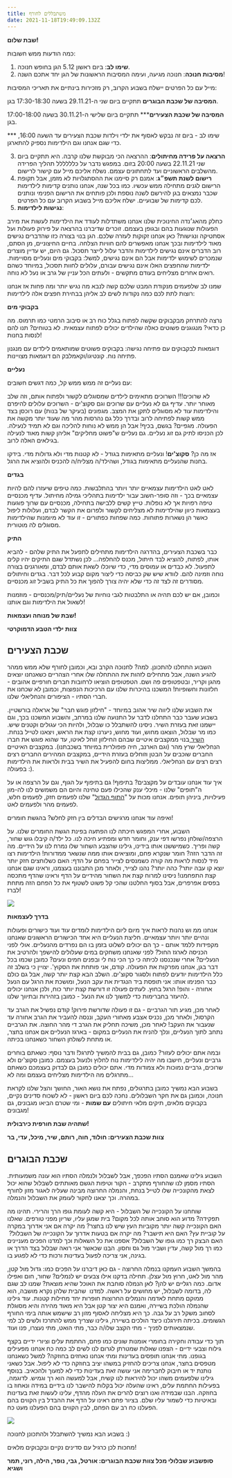 ```yaml
---
title: משתבללים לחורף
date: 2021-11-18T19:49:09.132Z
---
```


<!--StartFragment-->

**שבת שלום!**

כמה הודעות ממש חשובות:

1. **שימו לב**: ביום ראשון 5.12 הגן בחופש חנוכה.
2. **מסיבות חנוכה**: חנוכה מגיעה, ועימה המסיבות הראשונות של הגן יחד אתכם השנה!

מייל עם כל הפרטים יישלח בשבוע הקרוב, רק מזכירות בינתיים את תאריכי המסיבות:

**המסיבה של שכבת הבוגרים** תתקיים ביום שני ה-29.11.21 בשעה 17:30-18:30 בגן.

**המסיבה של שכבת הצעירים**\*\*\* תתקיים ביום שלישי ה-30.11.21 בשעה 17:00-18:00 בגן.

\*\*\* שימו לב - ביום זה נבקש לאסוף את ילדי וילדות שכבת הצעירים עד השעה 16:00, כדי שגם אנחנו וגם הילדימות נספיק להתארגן.

3. **הרצאה על פרידה מחיתולים**: ההרצאה הכי מבוקשת שלנו קרבה. היא תתקיים ביום שני 22.11.21 בשעה 20:00 בזום. במפגש נדבר על כלללללל תהליך הפרידה מהשלבים הראשוניים ועד לתחתונים עצמם. נשלח אליכם מייל עם קישור לרישום.
4. **רישום לשנת תשפ״ג**: אמנם רק סיימנו את ההסתגלויות לא מזמן, אבל תקופת הרישום לגנים מתחילה ממש עכשיו. כמו בכל שנה, אנחנו נותנים קדימות לילדימות שכבר נמצאים בגן להירשם לשנה נוספת ולכן פותחים את הרישום הפנימי ונותנים לכם קדימות של שבועיים. ישלח אליכם מייל בשבוע הקרוב עם כל הפרטים.
5. **נגישות לילדימות**:

כחלק מהאג׳נדה החינוכית שלנו אנחנו משתדלות לעודד את הילדימות לעשות את מירב הפעולות שנוגעות בהם ובגופן בעצמם. זוכרים שדיברנו בהרצאה על פירוק פעולות ועל אסתטיקה ונגישות? כאן אנחנו זקוקות לעזרה שלכם. הגן בנוי בצורה כזו שהדברים נגישים מאוד לילדימות ובכך אנחנו מאפשרים להם חוויות הצלחה. בחיים החיצוניים, מן הסתם, רוב הדברים אינם נגישים לילדימות והדבר עלול לייצר תסכול. גם היום, יש עדיין מוצרים שנמכרים לשימוש ילדימות אבל הם אינם נגישים, למשל: בקבוקי מים ונעליים מסויימות. ילדימות שהחפצים האלו אינם נגישים עבורם, עלולים לחוות תסכול, במיוחד כשהם רואים אחרים מצליחים בעודם מתקשים - ולעתים הכל עניין של גרב או נעל לא נוחה.

שמנו לב שלפעמים מנקודת המבט שלכם קשה לנבא מה נגיש יותר ומה פחות אז אנחנו רוצות לתת לכם כמה נקודות לשים לב אליהן בבחירת חפצים אלה לילדימות:

**בקבוקי מים**

נרצה להתרחק מבקבוקים שקשה לפתוח בגלל כוח רב או סיבוב הרמטי כמו תרמוס. מה כן כדאי? מנגוגנים פשוטים כאלה שהילדים יכולים לפתוח עצמאית. לא בטוחים? תנו להם לנסות בחנות!

דוגמאות לבקבוקים עם פתיחה נגישה: בקבוקים פשוטים שמותאמים לילדים עם מנגנון פתיחה נוח. קונטיגו/וקאמלבק הם דוגמאות מצויינות.

**נעליים**

עם נעליים זה ממש ממש קל, כמה דגשים חשובים:

לא שרוכים!!! השרוכים מתאימים לילדים שמסוגלים לקשור ולפתוח אותם, וזה שלב מאוחר יותר. עדיף גם לא נעליים עם שרוכים וגם סקוצ'ים - השרוכים עלולים להיפרם והילדימות עוד לא מסוגלים לתקן את המצב. מגפונים (בעיקר של בנות) עם רוכסן בצד ממש קשות לפתיחה לרוב ובדרך כלל גם נהרסות מהר מה שעוד יותר מקשה את הפעולה. מגפיים? בגשם, בכיף! אבל הן ממש לא נוחות להליכה וגם לא תמיד לנעילה. לכן הכניסו לתיק גם זוג נעליים. גם נעליים ש"פשוט מחליקים" אליהן קשות מאוד לנעילה בגילאים האלה לרוב.

אז מה כן? **סקוצ'ים**! ונעליים מתאימות בגודל - לא קטנות מדי ולא גדולות מדי. בידקו בחנות שהנעליים מתאימות בגודל, ושהילד/ה מצליח/ה להכניס ולהוציא את הרגל.

**בגדים**

לאט לאט הילדימות עצמאיים יותר ויותר בהתלבשות. כמה טיפים שיעזרו להם להיות עצמאיים בכך - וזה סופר-חשוב עבור ילדימות בתהליכי גמילה מחיתול. עדיף מכנסיים טיפה רפויות אך לא נופלות. טייץ קשים ללבישה בתחילה, מכנסיים עם שרוך פוגעות בעצמאות כיוון שהילדימות לא מצליחים לקשור ולפרום את הקשר לבדם, ועלולות ליפול כאשר הן נשארות פתוחות. כמה שפחות כפתורים - זו עוד לא מיומנות שהילדימות מסוגלים לה מוטורית.

**התיק**

כבר בשכבת הצעירים, בהדרגה הילדימות מתחילים לתפעל את התיק שלהם - להביא אותו, לפתוח, להוציא לבד חיתול, מכנס להחלפה… לכן נשתדל שגם התיקים יהיו קלים לתפעול. לא כבדים או עמוסים מדי, כדי שיוכלו לשאת אותם לבדם, ומאורגנים בצורה נוחה וזמינה להם. לוודא שיש שק כביסה כדי ליצור מקום קבוע לכל דבר. בגדים וחיתולים מסודרים זה לצד זה כדי שלא יהיה צורך להפוך את כל התיק בשביל זוג מכנסיים.

וכמובן, אם יש לכם תהיה או התלבטות לגבי נוחיות של נעליים/תיק/מכנסיים - מוזמנות לשאול את הילדימות וגם אותנו!

**שבת של מנוחה ועצמאות!**

**צוות ילדי הטבע הדמוקרטי**

## שכבת הצעירים

השבוע התחלנו להתכונן. למה? לחנוכה הקרב ובא, וכמובן לחורף שלא ממש ממהר להגיע השנה, אבל מתחילים לזהות את ההתחלה שלו אחרי הצהריים כשאנחנו יוצאים מהגן וקריר, ובטפטופים פה ושם. הטפטופים הוציאו לרחובות חברים חורפיים אהובים - חלזונות וחשופיות! המשכנו בהיכרות שלנו עם הרכיכות הנפוצות, וכמובן לא שכחנו את חברי הסתיו - הציפורים והנחליאלי שלנו.

את השבוע שלנו ליווה שיר אהוב במיוחד - "חילזון פוגש חבר" של אראלה בורשטיין. בשבוע שעבר כבר התחלנו לדבר על התנועה שלנו במרחב, והשבוע המשכנו בכך, וגם יישמנו זאת בעזרת השיר. ניסינו להשתבלל כו שבלול, ולהיות הכי עגולים וקטנים שיש. כמו מר שבלול, הוצאנו מחוש, ועוד מחוש, ניערנו קצת את הראש, ויצאנו לטייל בנחת. [](https://youtu.be/VRf9RZa-HRI) [השיר ](https://youtu.be/VRf9RZa-HRI)בנוי ממקצבים איטיים שבהם החילזון זוחל לאיטו, עד שהוא פוגש את חברו הנחליאלי שרץ מהר (וגם הארנב, חיה פופולרית במיוחד בשכבתנו). במקצבים האיטיים החברים שוכבים על הבטן וזוחלים בעזרת הידיים, במקצבים המהירים החברים רצים רצים רצים עם הנחליאלי. ממליצות בחום להפעיל את השיר בבית ולראות את הילדימות בפעולה :).

איך עוד אנחנו עובדים על מקצבים? בתיפוף! גם בתיפוף על הגוף, וגם על הרצפה או על ה"תופים" שלנו - מיכלי ענק שהכילו פעם טחינה והיום הם משמשים לנו לה-מון פעילויות, ביניהן תופים. אנחנו מכות על "[התוף הגדול](https://nogageva.bandcamp.com/track/--5)" שלנו לפעמים חזק, לפעמים חלש, לפעמים מהר ולפעמים לאט.

ואיפה עוד אנחנו מרגישים הבדלים בין חזק לחלש? בהגשת חומרים!

השבוע, אחרי המפגש חיכתה לנו הפתעה בפינת הגשת החומרים שלנו. על הרצפה/שולחן נפרשו דפי ענק, וחומר חדש ומפתיע חיכה לנו. כל ילד/ה קיבלו גוש שחור, קשה ופריך. כשמיששנו אותו בידינו, גילינו שהצבע השחור שלו נמרח לנו על הידיים. מה זה הדבר הזה? חומר שנקרא פחם, ומוציאים אותו ממה שנשאר ממדורות! הילדימות רצו מיד לנסות לראות מה קורה כשמנסים לצייר בפחם על הדף: האם כשלוחצים חזק יותר יוצא קו עבה יותר? כהה יותר? נהנו לצייר, ולאחר מכן התבוננו בעצמנו, וראינו שגם אנחנו קצת התפחמנו! ניסינו למרוח קצת את השחור מהידיים על הדף וראינו שהדף מתכסה בפסים אפרפרים, אבל בסוף החלטנו שהכי קל פשוט לשטוף את כל הפחם הזה מתחת לברז!

![](/assets/pics/uploads/פחמים-תשפב.jpeg)

**בדרך לעצמאות**

אנחנו ממ וש נהנות לראות איך מיום ליום הילדימות לומדים עוד ועוד כישורים ופעולות ונהיים יותר ויותר עצמאיים. חליצת הנעליים היא אחד הכישורים הראשונים שאנחנו מקפידות ללמד אותם - כך הם יכולים לשלוט בזמן בו הם נפרדים מהנעליים. אולי לפני הכניסה לארגז החול? לפני שאנחנו משחקים במים שעלולים להישפך ולהרטיב את הנעליים? אחרי שנכנסנו לכיתה כי כך הכי נוח לי ובפנים חמים ונעים? כמובן שכמו בכל דבר בגן, אנחנו מפרקות את הפעולה. קודם, אני פותחת את הסקוץ'. יצויין כי בשלב זה כלל הילדימות יודעים לפתוח ולסגור סקוצ'ים. השלב הבא קצת יותר קשה, אבל גם כולם כבר הפנימו אותו: אני תופסת ביד הנגדית את עקב הנעל, ומושכת את הרגל עם הנעל אחורה - והופ! הרגל בחוץ. לעתים פעולה זו דורשת קצת יותר כוח, ולכן אנחנו יכולים להיעזר בחברימות כדי למשוך לנו את הנעל - כמובן בזהירות ובתיווך שלנו.

לאחר מכן, מגיע תור הגרביים - גם זו פעולה שדורשת פירוק! קודם נפשיל את הגרב עד הקרסול, ולאחר מכן, נכניס אצבע מאחורי העקב, וננסה להעביר את הגרב אחורה עד שנעבור את העקב! לאחר מכן, משיכה תחליק את הגרב די מהר החוצה. את הגרביים נתחב לתוך הנעליים, ונלך להניח את הנעליים במקום - בארגז הנעליים אם אנחנו בחצר, או מתחת לשולחן השחור כשאנחנו בכיתה.

ובמה אתם יכולים לעזור? כמובן, גם בבית להמשיך לתרגל! ודבר נוסף: כשאתם בוחרים גרביים ונעליים, חישבו מה יהיה לילדימות נוח לחלוץ ולנעול בעצמם. כמובן סקוצ'ים ולא שרוכים, גרביים נמוכות ולא צמודות מדי. אתם יכולים כמובן גם לבדוק בעצמכם כשאתם מתרגלים מה הילדימות מצליחים בעצמם ומה לא…

בשבוע הבא נמשיך כמובן בתרגולים, נפתח את נושא האור, החושך והצל שלנו לקראת חנוכה, וכמובן גם את חקר השבלולים. נחכה לכם ביום ראשון - לא לשכוח סדינים נקיים, בקבוקים מלאים, תיקים מלאי חיתולים **עם שמות** - ומי שטרם הביאו מגבונים, גם מגבונים!

**שתהיה שבת חורפית כירבולית!**

**צוות שכבת הצעירים: חולוד, חוה, רותם, שיר, מיכל, עדי, בר**

## שכבת הבוגרים

השבוע גילינו שאמנם הסתיו הפכפך, אבל לשבלול ולנמלה הסתיו הוא עונה משמעותית. הסתיו מסמן לנו שהחורף מתקרב - הקור וטיפות הגשם מאותתים לשבלול שהוא יכול לצאת מהקונכייה שלו לטייל בנחת, והנמלה החרוצה מבינה שעליה לאגור מזון לחורף במהרה. וכך יצאנו לחקור לעומק את השבלול והנמלה.

שוחחנו על הקונכייה של השבלול - היא קשה לעומת גופו הרך והרירי. תהינו מה תפקידה? מדוע הוא סוחב אותה לכל מקום? בית שמגן עליו, שריון מפני טורפים. שאלנו האם הקונכייה קשה יותר מקוביות העץ שיש לנו בחצר? מה יקרה אם אני אדרוך במקרה על קוביית עץ? האם היא תישבר? מה יקרה אם בטעות אדרוך על הקונכייה של השבלול?  האם הבצק רך כמו גופו של השבלול? אספנו את כל השאלות וכך למדנו הפכים מעניינים כמו רך מול קשה, עדין ושביר מול גס וחסון. הבנו שכאשר אני רואה שבלול בצד הדרך או בגינה, אני צריכה לפעול בעדינות ורכות כדי לא לפגוע בו.

בהמשך השבוע העמקנו בנמלה החרוצה - גם כאן דיברנו על הפכים כמו: גדול מול קטן, מהר מול לאט, חרוץ מול עצלן. תחילה בדקנו אילו צבעים יש לנמלים? שחור, חום ואפילו אדום. כמה רגליים יש להן? לאן הנמלה סוחבת את האוכל שהיא מוצאת? שמנו לב שגם לה, בדומה לשבלול, יש מחושים על ראשה. למדנו  שהבית שלהן נקרא מושבה, הוא ממוקם מתחת לאדמה והנמלים החרוצות חופרות יחד מחילות קטנות. עוד גילינו שהנמלה הולכת בשיירה, ואמנם היא יצור קטן אבל היא מאוד מהירה והיא מסוגלת לסחוב משקל רב על גבה. כך היא מצליחה לאסוף מזון רב שישמש אותה בימי החורף הגשומים. בכיתה תירגלנו כיצד הולכים בשיירה, גילינו שצריך ממש להתרכז ולשים לב למי שנמצאותים לפניך - מתי הקצב שלו/ה כבר, מתי הואט, מתי נעצרו, פנו ועוד.

תוך כדי עבודה וחקירה בחומרי אומנות שונים כמו פחם, החתמת עלים וציורי ידיים בקצף גילוח וצבעי ידיים - הצפנו שאלות שמטרתן לגרום לנו לשים לב כמה כח אנחנו מפעילים בגופנו. מתי אנחנו תופסים בעדינות ומתי אנחנו נאחזים בחוזקה? למשל כשאנחנו מטפסים בחצר, אנחנו צריכים להחזיק במשהו יציב בחוזקה כדי לא ליפול. אבל כשאני נותנת יד או חיבוק לחברימה אני עושה זאת בעדינות כדי לא למעוך ולהכאיב. בנוסף גילינו שלפעמים משהו יכול להיראות לנו קשיח, אבל למעשה הוא רך וגמיש. לדוגמה, בפעילות החתמת עלים, ראינו שהעלה יכול בקלות להישבר לנו בידיים במידה ונאחוז בו בחוזקה. הבנו שבמידה ואנו רוצים להרים את העלה מהדף, עלינו לעשות זאת בעדינות ובאיטיות כדי לשמור עליו שלם. בציור פחם ראינו על הדף את ההבדל בין הקווים בהם הפעלנו כח רב עם הפחם, לבין הקווים בהם הפעלנו מעט כח.

![](/assets/pics/uploads/הטבעת-עלים.jpeg)

בשבוע הבא נמשיך להשתבלל ולהתכונן לחנוכה :)

מחכות לכן כרגיל עם סדינים נקיים ובקבוקים מלאים!

**סופשבוע שבלולי מכל צוות שכבת הבוגרים: אורטל, גבי, נופר, הילה, רוני, תמר ושגיא**
